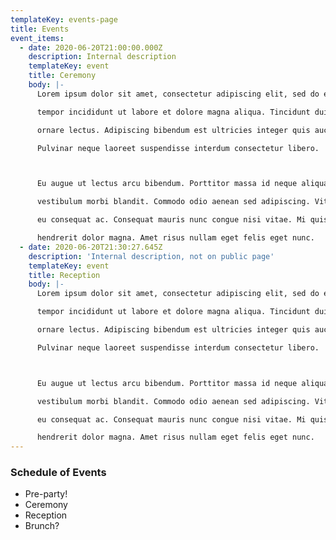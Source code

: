 ```yaml
---
templateKey: events-page
title: Events
event_items:
  - date: 2020-06-20T21:00:00.000Z
    description: Internal description
    templateKey: event
    title: Ceremony
    body: |-
      Lorem ipsum dolor sit amet, consectetur adipiscing elit, sed do eiusmod

      tempor incididunt ut labore et dolore magna aliqua. Tincidunt dui ut

      ornare lectus. Adipiscing bibendum est ultricies integer quis auctor elit.

      Pulvinar neque laoreet suspendisse interdum consectetur libero. 



      Eu augue ut lectus arcu bibendum. Porttitor massa id neque aliquam

      vestibulum morbi blandit. Commodo odio aenean sed adipiscing. Vitae congue

      eu consequat ac. Consequat mauris nunc congue nisi vitae. Mi quis

      hendrerit dolor magna. Amet risus nullam eget felis eget nunc.
  - date: 2020-06-20T21:30:27.645Z
    description: 'Internal description, not on public page'
    templateKey: event
    title: Reception
    body: |-
      Lorem ipsum dolor sit amet, consectetur adipiscing elit, sed do eiusmod

      tempor incididunt ut labore et dolore magna aliqua. Tincidunt dui ut

      ornare lectus. Adipiscing bibendum est ultricies integer quis auctor elit.

      Pulvinar neque laoreet suspendisse interdum consectetur libero. 



      Eu augue ut lectus arcu bibendum. Porttitor massa id neque aliquam

      vestibulum morbi blandit. Commodo odio aenean sed adipiscing. Vitae congue

      eu consequat ac. Consequat mauris nunc congue nisi vitae. Mi quis

      hendrerit dolor magna. Amet risus nullam eget felis eget nunc.
---
```

### Schedule of Events
- Pre-party!
- Ceremony
- Reception
- Brunch?

